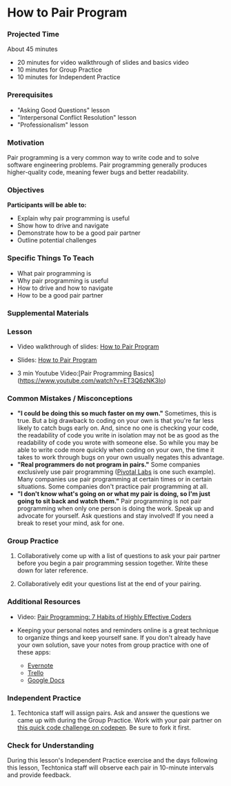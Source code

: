 # How to Pair Program

### Projected Time
About 45 minutes
- 20 minutes for video walkthrough of slides and basics video
- 10 minutes for Group Practice
- 10 minutes for Independent Practice

### Prerequisites
- "Asking Good Questions" lesson
- "Interpersonal Conflict Resolution" lesson
- "Professionalism" lesson

### Motivation
Pair programming is a very common way to write code and to solve software engineering problems. Pair programming generally produces higher-quality code, meaning fewer bugs and better readability.

### Objectives
**Participants will be able to:**
- Explain why pair programming is useful
- Show how to drive and navigate
- Demonstrate how to be a good pair partner
- Outline potential challenges

### Specific Things To Teach
- What pair programming is
- Why pair programming is useful
- How to drive and how to navigate
- How to be a good pair partner

### Supplemental Materials

### Lesson

- Video walkthrough of slides: [How to Pair Program](https://drive.google.com/open?id=1ruVz2gxoxiwt0jaAdFlbvcV_HuVqWdND)

- Slides: [How to Pair Program](https://docs.google.com/presentation/d/1vqPsNSpGbUAjIJgjhe7sYjYZfdeezE3VeTXqzKH9arw/edit?usp=sharing)

- 3 min Youtube Video:[Pair Programming Basics] (https://www.youtube.com/watch?v=ET3Q6zNK3Io)


### Common Mistakes / Misconceptions
- **"I could be doing this so much faster on my own."** Sometimes, this is true. But a big drawback to coding on your own is that you're far less likely to catch bugs early on. And, since no one is checking your code, the readability of code you write in isolation may not be as good as the readability of code you wrote with someone else. So while you may be able to write code more quickly when coding on your own, the time it takes to work through bugs on your own usually negates this advantage.
- **"Real programmers do not program in pairs."** Some companies exclusively use pair programming ([Pivotal Labs](https://pivotal.io/labs) is one such example). Many companies use pair programming at certain times or in certain situations. Some companies don't practice pair programming at all. 
- **"I don't know what's going on or what my pair is doing, so I'm just going to sit back and watch them."** Pair programming is not pair programming when only one person is doing the work. Speak up and advocate for yourself. Ask questions and stay involved! If you need a break to reset your mind, ask for one.

### Group Practice

1. Collaboratively come up with a list of questions to ask your pair partner before you begin a pair programming session together. Write these down for later reference.

2. Collaboratively edit your questions list at the end of your pairing.

### Additional Resources

- Video: [Pair Programming: 7 Habits of Highly Effective Coders](https://www.youtube.com/watch?v=5ySLQ5_cQ34)

- Keeping your personal notes and reminders online is a great technique to organize things and keep yourself sane. If you don't already have your own solution, save your notes from group practice with one of these apps:
  - [Evernote](https://codepen.io/ulfiw/pen/YQoQgx)
  - [Trello](https://trello.com/)
  - [Google Docs](https://docs.google.com/)

### Independent Practice

1. Techtonica staff will assign pairs. Ask and answer the questions we came up with during the Group Practice. Work with your pair partner on [this quick code challenge on codepen](https://codepen.io/ulfiw/pen/YQoQgx).  Be sure to fork it first.  

### Check for Understanding
During this lesson's Independent Practice exercise and the days following this lesson, Techtonica staff will observe each pair in 10-minute intervals and provide feedback.

